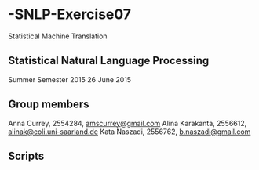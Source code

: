 # -SNLP-Exercise07
Statistical Machine Translation

## Statistical Natural Language Processing
Summer Semester 2015
26 June 2015

## Group members
Anna Currey, 2554284, amscurrey@gmail.com
Alina Karakanta, 2556612, alinak@coli.uni-saarland.de
Kata Naszadi, 2556762, b.naszadi@gmail.com

## Scripts
